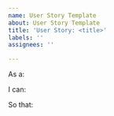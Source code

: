 ```yaml
---
name: User Story Template
about: User Story Template
title: 'User Story: <title>'
labels: ''
assignees: ''

---
```


As a: <user>

I can: <action>

So that: <benefit>
